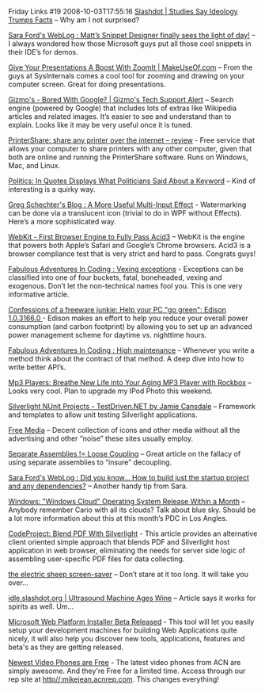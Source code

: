 Friday Links #19
2008-10-03T17:55:16
[Slashdot | Studies Say Ideology Trumps Facts](http://science.slashdot.org/article.pl?sid=08/09/25/036232&from=rss) – Why am I not surprised?

[Sara Ford's WebLog : Matt’s Snippet Designer finally sees the light of day!](http://blogs.msdn.com/saraford/archive/2008/09/26/matt-s-snippet-designer-finally-sees-the-light-of-day.aspx) – I always wondered how those Microsoft guys put all those cool snippets in their IDE’s for demos.

[Give Your Presentations A Boost With ZoomIt | MakeUseOf.com](http://www.makeuseof.com/tag/give-your-presentations-a-boost-with-zoomit-windows-only/) – From the guys at SysInternals comes a cool tool for zooming and drawing on your computer screen. Great for doing presentations.

[Gizmo's - Bored With Google? | Gizmo's Tech Support Alert](http://www.techsupportalert.com/cdn/bored-google.htm) – Search engine (powered by Google) that includes lots of extras like Wikipedia articles and related images. It’s easier to see and understand than to explain. Looks like it may be very useful once it is tuned.

[PrinterShare: share any printer over the internet – review](http://www.freewaregenius.com/2008/09/26/printershare-share-printers-over-the-internet/) - Free service that allows your computer to share printers with any other computer, given that both are online and running the PrinterShare software. Runs on Windows, Mac, and Linux.

[Politics: In Quotes Displays What Politicians Said About a Keyword](http://lifehacker.com/5055388/in-quotes-displays-what-politicians-said-about-a-keyword) – Kind of interesting is a quirky way.

[Greg Schechter's Blog : A More Useful Multi-Input Effect](http://blogs.msdn.com/greg_schechter/archive/2008/09/27/a-more-useful-multi-input-effect.aspx) - Watermarking can be done via a translucent icon (trivial to do in WPF without Effects). Here’s a more sophisticated way.

[WebKit - First Browser Engine to Fully Pass Acid3](http://davidhayden.com/blog/dave/archive/2008/09/27/WebKitFirstBrowserEnginePassAcid3AppleSafariGoogleChrome.aspx) – WebKit is the engine that powers both Apple’s Safari and Google’s Chrome browsers. Acid3 is a browser compliance test that is very strict and hard to pass. Congrats guys!

[Fabulous Adventures In Coding : Vexing exceptions](http://blogs.msdn.com/ericlippert/archive/2008/09/10/vexing-exceptions.aspx) - Exceptions can be classified into one of four buckets, fatal, boneheaded, vexing and exogenous. Don’t let the non-technical names fool you. This is one very informative article.

[Confessions of a freeware junkie: Help your PC "go green": Edison 1.0.3166.0 ](http://thefreewarejunkie.com/2008/09/help-your-pc-go-green-edison-1031660.html)- Edison makes an effort to help you reduce your overall power consumption (and carbon footprint) by allowing you to set up an advanced power management scheme for daytime vs. nighttime hours.

[Fabulous Adventures In Coding : High maintenance](http://blogs.msdn.com/ericlippert/archive/2008/09/08/high-maintenance.aspx) – Whenever you write a method think about the contract of that method. A deep dive into how to write better API’s.

[Mp3 Players: Breathe New Life into Your Aging MP3 Player with Rockbox](http://lifehacker.com/5056370/breath-new-life-into-your-aging-mp3-player-with-rockbox) – Looks very cool. Plan to upgrade my IPod Photo this weekend.

[Silverlight NUnit Projects - TestDriven.NET by Jamie Cansdale](http://weblogs.asp.net/nunitaddin/archive/2008/05/01/silverlight-nunit-projects.aspx) – Framework and templates to allow unit testing Silverlight applications.

[Free Media](http://www.eecs.wsu.edu/%7Edjohnson/freeMedia/index.php) – Decent collection of icons and other media without all the advertising and other “noise” these sites usually employ.

[Separate Assemblies != Loose Coupling](http://codebetter.com/blogs/jeremy.miller/archive/2008/09/30/separate-assemblies-loose-coupling.aspx) – Great article on the fallacy of using separate assemblies to “insure” decoupling.

[Sara Ford's WebLog : Did you know… How to build just the startup project and any dependencies?](http://blogs.msdn.com/saraford/archive/2008/10/01/did-you-know-how-to-build-just-the-startup-project-and-any-dependencies-325.aspx) – Another handy tip from Sara.

[Windows: "Windows Cloud" Operating System Release Within a Month](http://lifehacker.com/5057714/windows-cloud-operating-system-release-within-a-month) – Anybody remember Cario with all its clouds? Talk about blue sky. Should be a lot more information about this at this month’s PDC in Los Angles.

[CodeProject: Blend PDF With Silverlight](http://www.codeproject.com/KB/silverlight/BlendPDFwithSilverlight.aspx) - This article provides an alternative client oriented simple approach that blends PDF and Silverlight host application in web browser, eliminating the needs for server side logic of assembling user-specific PDF files for data collecting.

[the electric sheep screen-saver](http://electricsheep.org/) – Don’t stare at it too long. It will take you over…

[idle.slashdot.org | Ultrasound Machine Ages Wine](http://idle.slashdot.org/article.pl?sid=08/10/01/2320248&from=rss) – Article says it works for spirits as well. Um…

[Microsoft Web Platform Installer Beta Released](http://blogs.iis.net/carlosag/archive/2008/10/02/microsoft-web-platform-installer-beta-released.aspx) - This tool will let you easily setup your development machines for building Web Applications quite nicely, it will also help you discover new tools, applications, features and beta's as they are getting released.

[Newest Video Phones are Free](http://myacn.com) - The latest video phones from ACN are simply awesome. And they're Free for a limited time. Access through our rep site at [http//:mikejean.acnrep.com](http://mikejean.acnrep.com). This changes everything!

